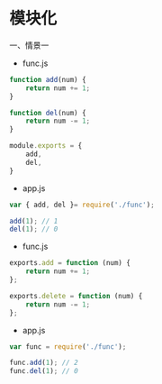 # 模块化


一、情景一

* func.js

```js
function add(num) {
    return num += 1;
}

function del(num) {
    return num -= 1;
}

module.exports = {
    add,
    del,
}
```

* app.js

```js
var { add, del }= require('./func');

add(1); // 1 
del(1); // 0   
```

</hr>

* func.js

```js
exports.add = function (num) {
    return num += 1;
};

exports.delete = function (num) {
    return num -= 1;
};
```

* app.js

```js
var func = require('./func');

func.add(1); // 2
func.del(1); // 0
```